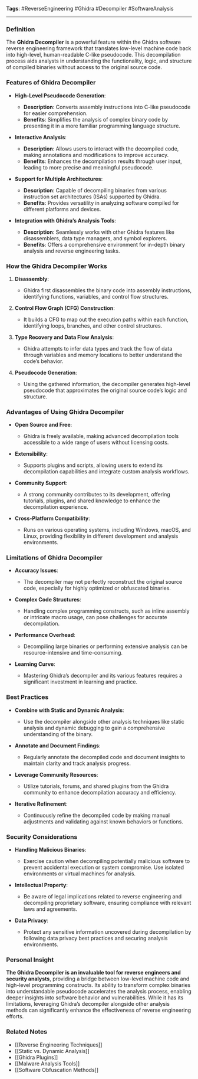 **Tags**: #ReverseEngineering #Ghidra #Decompiler #SoftwareAnalysis

---

### Definition

The **Ghidra Decompiler** is a powerful feature within the Ghidra software reverse engineering framework that translates low-level machine code back into high-level, human-readable C-like pseudocode. This decompilation process aids analysts in understanding the functionality, logic, and structure of compiled binaries without access to the original source code.

### Features of Ghidra Decompiler

- **High-Level Pseudocode Generation**:
    
    - **Description**: Converts assembly instructions into C-like pseudocode for easier comprehension.
    - **Benefits**: Simplifies the analysis of complex binary code by presenting it in a more familiar programming language structure.
- **Interactive Analysis**:
    
    - **Description**: Allows users to interact with the decompiled code, making annotations and modifications to improve accuracy.
    - **Benefits**: Enhances the decompilation results through user input, leading to more precise and meaningful pseudocode.
- **Support for Multiple Architectures**:
    
    - **Description**: Capable of decompiling binaries from various instruction set architectures (ISAs) supported by Ghidra.
    - **Benefits**: Provides versatility in analyzing software compiled for different platforms and devices.
- **Integration with Ghidra’s Analysis Tools**:
    
    - **Description**: Seamlessly works with other Ghidra features like disassemblers, data type managers, and symbol explorers.
    - **Benefits**: Offers a comprehensive environment for in-depth binary analysis and reverse engineering tasks.

### How the Ghidra Decompiler Works

1. **Disassembly**:
    
    - Ghidra first disassembles the binary code into assembly instructions, identifying functions, variables, and control flow structures.
2. **Control Flow Graph (CFG) Construction**:
    
    - It builds a CFG to map out the execution paths within each function, identifying loops, branches, and other control structures.
3. **Type Recovery and Data Flow Analysis**:
    
    - Ghidra attempts to infer data types and track the flow of data through variables and memory locations to better understand the code’s behavior.
4. **Pseudocode Generation**:
    
    - Using the gathered information, the decompiler generates high-level pseudocode that approximates the original source code’s logic and structure.

### Advantages of Using Ghidra Decompiler

- **Open Source and Free**:
    
    - Ghidra is freely available, making advanced decompilation tools accessible to a wide range of users without licensing costs.
- **Extensibility**:
    
    - Supports plugins and scripts, allowing users to extend its decompilation capabilities and integrate custom analysis workflows.
- **Community Support**:
    
    - A strong community contributes to its development, offering tutorials, plugins, and shared knowledge to enhance the decompilation experience.
- **Cross-Platform Compatibility**:
    
    - Runs on various operating systems, including Windows, macOS, and Linux, providing flexibility in different development and analysis environments.

### Limitations of Ghidra Decompiler

- **Accuracy Issues**:
    
    - The decompiler may not perfectly reconstruct the original source code, especially for highly optimized or obfuscated binaries.
- **Complex Code Structures**:
    
    - Handling complex programming constructs, such as inline assembly or intricate macro usage, can pose challenges for accurate decompilation.
- **Performance Overhead**:
    
    - Decompiling large binaries or performing extensive analysis can be resource-intensive and time-consuming.
- **Learning Curve**:
    
    - Mastering Ghidra’s decompiler and its various features requires a significant investment in learning and practice.

### Best Practices

- **Combine with Static and Dynamic Analysis**:
    
    - Use the decompiler alongside other analysis techniques like static analysis and dynamic debugging to gain a comprehensive understanding of the binary.
- **Annotate and Document Findings**:
    
    - Regularly annotate the decompiled code and document insights to maintain clarity and track analysis progress.
- **Leverage Community Resources**:
    
    - Utilize tutorials, forums, and shared plugins from the Ghidra community to enhance decompilation accuracy and efficiency.
- **Iterative Refinement**:
    
    - Continuously refine the decompiled code by making manual adjustments and validating against known behaviors or functions.

### Security Considerations

- **Handling Malicious Binaries**:
    
    - Exercise caution when decompiling potentially malicious software to prevent accidental execution or system compromise. Use isolated environments or virtual machines for analysis.
- **Intellectual Property**:
    
    - Be aware of legal implications related to reverse engineering and decompiling proprietary software, ensuring compliance with relevant laws and agreements.
- **Data Privacy**:
    
    - Protect any sensitive information uncovered during decompilation by following data privacy best practices and securing analysis environments.

### Personal Insight

**The Ghidra Decompiler is an invaluable tool for reverse engineers and security analysts**, providing a bridge between low-level machine code and high-level programming constructs. Its ability to transform complex binaries into understandable pseudocode accelerates the analysis process, enabling deeper insights into software behavior and vulnerabilities. While it has its limitations, leveraging Ghidra’s decompiler alongside other analysis methods can significantly enhance the effectiveness of reverse engineering efforts.

### Related Notes

- [[Reverse Engineering Techniques]]
- [[Static vs. Dynamic Analysis]]
- [[Ghidra Plugins]]
- [[Malware Analysis Tools]]
- [[Software Obfuscation Methods]]
